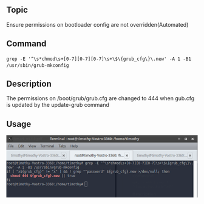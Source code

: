 ## **Topic**

Ensure permissions on bootloader config are not overridden(Automated)

## **Command**

`grep -E '^\s*chmod\s+[0-7][0-7][0-7]\s+\$\{grub_cfg\}\.new' -A 1 -B1 /usr/sbin/grub-mkconfig`

## **Description**

The permissions on /boot/grub/grub.cfg are changed to 444 when gub.cfg is updated by the update-grub command

## **Usage**

![cisbenchmark](images/command2.png)
